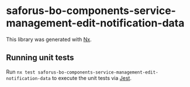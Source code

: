 # saforus-bo-components-service-management-edit-notification-data

This library was generated with [Nx](https://nx.dev).

## Running unit tests

Run `nx test saforus-bo-components-service-management-edit-notification-data` to execute the unit tests via [Jest](https://jestjs.io).
